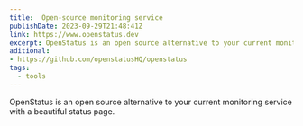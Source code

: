```yaml
---
title:  Open-source monitoring service 
publishDate: 2023-09-29T21:48:41Z
link: https://www.openstatus.dev
excerpt: OpenStatus is an open source alternative to your current monitoring service with a beautiful status page.
aditional:
- https://github.com/openstatusHQ/openstatus
tags:
  - tools
---
```

OpenStatus is an open source alternative to your current monitoring service with a beautiful status page.